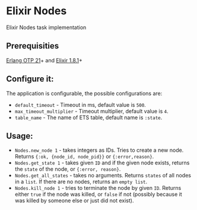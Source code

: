 # Elixir Nodes

 Elixir Nodes task implementation
## Prerequisities
 [Erlang OTP 21](http://erlang.org/doc/installation_guide/INSTALL.html)+ and [Elixir 1.8.1](https://elixir-lang.org/install.html)+

## Configure it: 

The application is configurable, the possible configurations are: 

- `default_timeout` - Timeout in ms, default value is `500`.
- `max_timeout_multiplier` - Timeout multiplier, default value is `4`.
- `table_name` - The name of ETS table, default name is `:state`.

## Usage: 
 - `Nodes.new_node 1` - takes integers as IDs. Tries to create a new node. Returns `{:ok, {node_id, node_pid}}` or `{:error,reason}`.
 - `Nodes.get_state 1` - takes given `ID` and if the given node exists, returns the `state` of the node, or `{:error, reason}`.
 - `Nodes.get_all_states` - takes no arguments. Returns `states` of all nodes in a `list`. If there are no nodes, returns an `empty list`.
 - `Nodes.kill_node 1` - tries to terminate the node by given `ID`. Returns either `true` if the node was killed, or `false` if not (possibly because it was killed by someone else or just did not exist).
